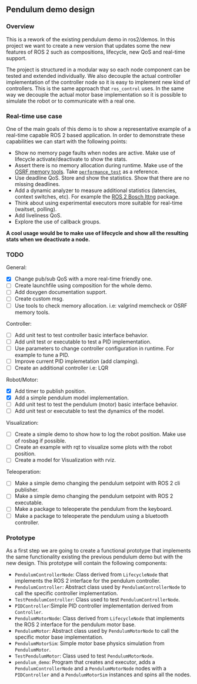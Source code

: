 ## Pendulum demo design

### Overview

This is a rework of the existing pendulum demo in ros2/demos. In this project we want to create a new version that updates some the new features of ROS 2 such as compositions, lifecycle, new QoS and real-time support.

The project is structured in a modular way so each node component can be tested and extended individually. We also decouple the actual controller implementation of the controller node so it is easy to implement new kind of controllers. This is the same approach that `ros_control` uses. In the same way we decouple the actual motor base implementation so it is possible to simulate the robot or to communicate with a real one.  

### Real-time use case

One of the main goals of this demo is to show a representative example of a real-time capable ROS 2 based application. In order to demonstrate these capabilities we can start with the following points:

* Show no memory page faults when nodes are active. Make use of lifecycle activate/deactivate to show the stats.
* Assert there is no memory allocation during runtime. Make use of the [OSRF memory tools](https://github.com/osrf/osrf_testing_tools_cpp). Take [`performance_test`](https://github.com/ros2/performance_test) as a reference.
* Use deadline QoS. Store and show the statistics. Show that there are no missing deadlines.
* Add a dynamic analyzer to measure additional statistics (latencies, context switches, etc). For example the [ROS 2 Bosch lttng](https://gitlab.com/micro-ROS/ros_tracing/ros2_tracing) package.
* Think about using experimental executors more suitable for real-time (waitset, polling).
* Add liveliness QoS.
* Explore the use of callback groups.

**A cool usage would be to make use of lifecycle and show all the resulting stats when we deactivate a node.**

### TODO

General:

* [X] Change pub/sub QoS with a more real-time friendly one.
* [ ] Create launchfile using composition for the whole demo.
* [ ] Add doxygen documentation support.
* [ ] Create custom msg.
* [ ] Use tools to check memory allocation. i.e: valgrind memcheck or OSRF memory tools.

Controller:

* [ ] Add unit test to test controller basic interface behavior.
* [ ] Add unit test or executable to test a PID implementation.
* [ ] Use parameters to change controller configuration in runtime. For example to tune a PID.
* [ ] Improve current PID implemetation (add clamping).
* [ ] Create an additional controller i.e: LQR

Robot/Motor:

* [X] Add timer to publish position.
* [X] Add a simple pendulum model implementation.
* [ ] Add unit test to test the pendulum (motor) basic interface behavior.
* [ ] Add unit test or executable to test the dynamics of the model.

Visualization:

* [ ] Create a simple demo to show how to log the robot position. Make use of rosbag if possible.
* [ ] Create an example with rqt to visualize some plots with the robot position.
* [ ] Create a model for Visualization with rviz.

Teleoperation:

* [ ] Make a simple demo changing the pendulum setpoint with ROS 2 cli publisher.
* [ ] Make a simple demo changing the pendulum setpoint with ROS 2 executable.
* [ ] Make a package to teleoperate the pendulum from the keyboard.
* [ ] Make a package to teleoperate the pendulum using a bluetooth controller.

### Prototype

As a first step we are going to create a functional prototype that implements the same functionality existing the previous pendulum demo but with the new design. This prototype will contain the following components:

* `PendulumControllerNode`: Class derived from `LifecycleNode` that implements the ROS 2 interface for the pendulum controller.
* `PendulumController`: Abstract class used by `PendulumControllerNode` to call the specific controller implementation.
* `TestPendulumController`: Class used to test `PendulumControllerNode`.
* `PIDController`:Simple PID controller implementation derived from `Controller`.
* `PendulumMotorNode`: Class derived from `LifecycleNode` that implements the ROS 2 interface for the pendulum motor base.
* `PendulumMotor`: Abstract class used by `PendulumMotorNode` to call the specific motor base implementation.
* `PendulumMotorSim`: Simple motor base physics simulation from `PendulumMotor`.
* `TestPendulumMotor`: Class used to test `PendulumMotorNode`.
* `pendulum_demo`: Program that creates and executor, adds a `PendulumControllerNode` and a `PendulumMotorNode` nodes with a `PIDController` and a `PendulumMotorSim` instances and spins all the nodes.
